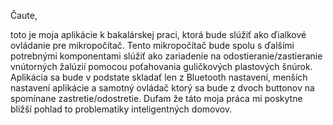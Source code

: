 Čaute,

toto je moja aplikácie k bakalárskej praci, ktorá bude slúžiť ako ďialkové ovládanie pre mikropočítač. 
Tento mikropočítač bude spolu s ďalšími potrebnými komponentami slúžiť ako zariadenie na odostieranie/zastieranie vnútorných žalúzií pomocou poťahovania guličkových plastových šnúrok.
Aplikácia sa bude v podstate skladať len z Bluetooth nastavení, menších nastavení aplikácie a samotný ovládač ktorý sa bude z dvoch buttonov na spomínane zastretie/odostretie.
Dufam že táto moja práca mi poskytne bližší pohlad to problematiky inteligentných domovov.
